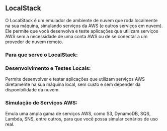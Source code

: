 ## LocalStack
O LocalStack é um emulador de ambiente de nuvem que roda localmente na sua máquina, simulando serviços da 
AWS (e outros serviços em nuvem). Ele permite que você desenvolva e teste aplicações que utilizam serviços 
AWS sem a necessidade de uma conta AWS ou de se conectar a um provedor de nuvem remoto.

### Para que serve o LocalStack:
### Desenvolvimento e Testes Locais:
Permite desenvolver e testar aplicações que utilizam serviços AWS diretamente na sua máquina local, sem custo e sem depender da disponibilidade da nuvem. 
### Simulação de Serviços AWS:
Emula uma ampla gama de serviços AWS, como S3, DynamoDB, SQS, Lambda, SNS, entre outros, para que você possa simular cenários de uso real. 
